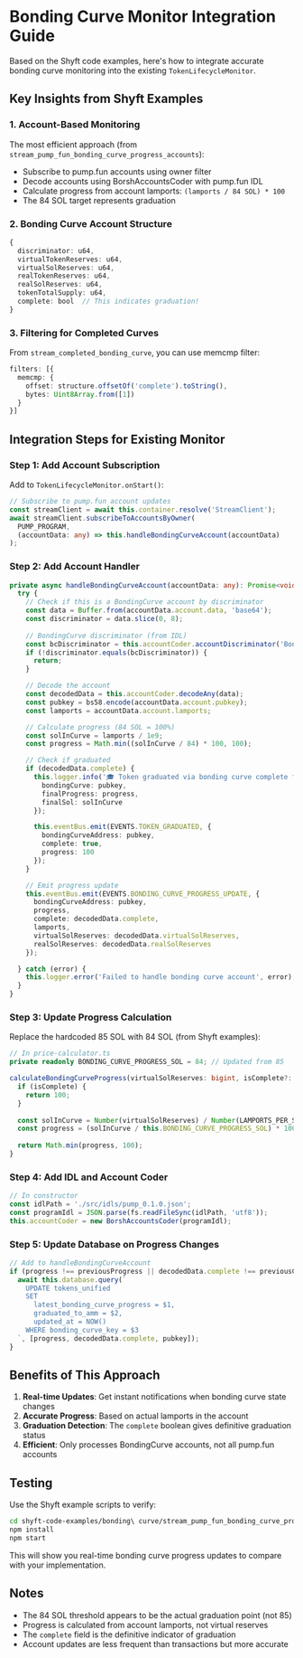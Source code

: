 # Bonding Curve Monitor Integration Guide

Based on the Shyft code examples, here's how to integrate accurate bonding curve monitoring into the existing `TokenLifecycleMonitor`.

## Key Insights from Shyft Examples

### 1. Account-Based Monitoring
The most efficient approach (from `stream_pump_fun_bonding_curve_progress_accounts`):
- Subscribe to pump.fun accounts using owner filter
- Decode accounts using BorshAccountsCoder with pump.fun IDL
- Calculate progress from account lamports: `(lamports / 84 SOL) * 100`
- The 84 SOL target represents graduation

### 2. Bonding Curve Account Structure
```typescript
{
  discriminator: u64,
  virtualTokenReserves: u64,
  virtualSolReserves: u64,
  realTokenReserves: u64,
  realSolReserves: u64,
  tokenTotalSupply: u64,
  complete: bool  // This indicates graduation!
}
```

### 3. Filtering for Completed Curves
From `stream_completed_bonding_curve`, you can use memcmp filter:
```typescript
filters: [{
  memcmp: {
    offset: structure.offsetOf('complete').toString(),
    bytes: Uint8Array.from([1])
  }
}]
```

## Integration Steps for Existing Monitor

### Step 1: Add Account Subscription

Add to `TokenLifecycleMonitor.onStart()`:

```typescript
// Subscribe to pump.fun account updates
const streamClient = await this.container.resolve('StreamClient');
await streamClient.subscribeToAccountsByOwner(
  PUMP_PROGRAM,
  (accountData: any) => this.handleBondingCurveAccount(accountData)
);
```

### Step 2: Add Account Handler

```typescript
private async handleBondingCurveAccount(accountData: any): Promise<void> {
  try {
    // Check if this is a BondingCurve account by discriminator
    const data = Buffer.from(accountData.account.data, 'base64');
    const discriminator = data.slice(0, 8);
    
    // BondingCurve discriminator (from IDL)
    const bcDiscriminator = this.accountCoder.accountDiscriminator('BondingCurve');
    if (!discriminator.equals(bcDiscriminator)) {
      return;
    }

    // Decode the account
    const decodedData = this.accountCoder.decodeAny(data);
    const pubkey = bs58.encode(accountData.account.pubkey);
    const lamports = accountData.account.lamports;

    // Calculate progress (84 SOL = 100%)
    const solInCurve = lamports / 1e9;
    const progress = Math.min((solInCurve / 84) * 100, 100);

    // Check if graduated
    if (decodedData.complete) {
      this.logger.info('🎓 Token graduated via bonding curve complete flag!', {
        bondingCurve: pubkey,
        finalProgress: progress,
        finalSol: solInCurve
      });

      this.eventBus.emit(EVENTS.TOKEN_GRADUATED, {
        bondingCurveAddress: pubkey,
        complete: true,
        progress: 100
      });
    }

    // Emit progress update
    this.eventBus.emit(EVENTS.BONDING_CURVE_PROGRESS_UPDATE, {
      bondingCurveAddress: pubkey,
      progress,
      complete: decodedData.complete,
      lamports,
      virtualSolReserves: decodedData.virtualSolReserves,
      realSolReserves: decodedData.realSolReserves
    });

  } catch (error) {
    this.logger.error('Failed to handle bonding curve account', error);
  }
}
```

### Step 3: Update Progress Calculation

Replace the hardcoded 85 SOL with 84 SOL (from Shyft examples):

```typescript
// In price-calculator.ts
private readonly BONDING_CURVE_PROGRESS_SOL = 84; // Updated from 85

calculateBondingCurveProgress(virtualSolReserves: bigint, isComplete?: boolean): number {
  if (isComplete) {
    return 100;
  }
  
  const solInCurve = Number(virtualSolReserves) / Number(LAMPORTS_PER_SOL);
  const progress = (solInCurve / this.BONDING_CURVE_PROGRESS_SOL) * 100;
  
  return Math.min(progress, 100);
}
```

### Step 4: Add IDL and Account Coder

```typescript
// In constructor
const idlPath = './src/idls/pump_0.1.0.json';
const programIdl = JSON.parse(fs.readFileSync(idlPath, 'utf8'));
this.accountCoder = new BorshAccountsCoder(programIdl);
```

### Step 5: Update Database on Progress Changes

```typescript
// Add to handleBondingCurveAccount
if (progress !== previousProgress || decodedData.complete !== previousComplete) {
  await this.database.query(`
    UPDATE tokens_unified 
    SET 
      latest_bonding_curve_progress = $1,
      graduated_to_amm = $2,
      updated_at = NOW()
    WHERE bonding_curve_key = $3
  `, [progress, decodedData.complete, pubkey]);
}
```

## Benefits of This Approach

1. **Real-time Updates**: Get instant notifications when bonding curve state changes
2. **Accurate Progress**: Based on actual lamports in the account
3. **Graduation Detection**: The `complete` boolean gives definitive graduation status
4. **Efficient**: Only processes BondingCurve accounts, not all pump.fun accounts

## Testing

Use the Shyft example scripts to verify:
```bash
cd shyft-code-examples/bonding\ curve/stream_pump_fun_bonding_curve_progress_accounts
npm install
npm start
```

This will show you real-time bonding curve progress updates to compare with your implementation.

## Notes

- The 84 SOL threshold appears to be the actual graduation point (not 85)
- Progress is calculated from account lamports, not virtual reserves
- The `complete` field is the definitive indicator of graduation
- Account updates are less frequent than transactions but more accurate